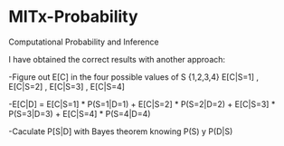 # MITx-Probability
Computational Probability and Inference

I have obtained the correct results with another approach:

-Figure out E[C] in the four possible values of S {1,2,3,4} E[C|S=1] , E[C|S=2] , E[C|S=3] , E[C|S=4]

-E[C|D] = E[C|S=1] * P(S=1|D=1) + E[C|S=2] * P(S=2|D=2) + E[C|S=3] * P(S=3|D=3) + E[C|S=4] * P(S=4|D=4)

-Caculate P[S|D] with Bayes theorem knowing P(S) y P(D|S)
